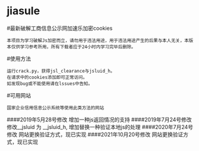# jiasule
#最新破解工商信息公示网加速乐加密cookies
```
本项目为学习破解Js加密而立，请勿用于违法用途，用于违法用途产生的后果与本人无关，本版本仅供学习参考所用，所有下载者应于24小时内学习完毕后删除。
```
#使用方法

```
运行crack.py，获得jsl_clearance与jsluid_h。
在请求中的cookies添加即可正常访问。
如发现bug或不能使用请在lssues中告知。
```

#可用网站
```
国家企业信用信息公示系统等使用此类方法的网站

```

####2019年5月28号修改
增加一种js返回情况的支持
####2019年7月24号修改
修改__jsluid 为 __jsluid_h, 增加替换一种验证本地js的处理
####2020年7月24号修改
网站更换验证方式，现已实现
####2021年10月20号修改
网站更换验证方式，现已实现  
